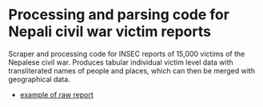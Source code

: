 # Processing and parsing code for Nepali civil war victim reports

Scraper and processing code for INSEC reports of 15,000 victims of the Nepalese
civil war. Produces tabular individual victim level data with transliterated
names of people and places, which can then be merged with geographical data.

+ [example of raw report](http://www.insec.org.np/victim/candidate_details_user.php?MFID=12345)

